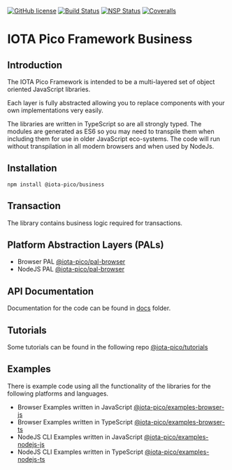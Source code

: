 [![GitHub license](https://img.shields.io/badge/license-MIT-blue.svg)](https://raw.githubusercontent.com/iotaeco/iota-pico-business/master/LICENSE) [![Build Status](https://travis-ci.org/iotaeco/iota-pico-business.svg?branch=master)](https://travis-ci.org/iotaeco/iota-pico-business) [![NSP Status](https://nodesecurity.io/orgs/iotaeco/projects/2a254dad-b9f4-40f3-a6a4-2fc932fab63a)](https://nodesecurity.io/orgs/iotaeco/projects/2a254dad-b9f4-40f3-a6a4-2fc932fab63a)
[![Coveralls](https://img.shields.io/coveralls/iotaeco/iota-pico-business.svg)](https://coveralls.io/github/iotaeco/iota-pico-business)

# IOTA Pico Framework Business

## Introduction

The IOTA Pico Framework is intended to be a multi-layered set of object oriented JavaScript libraries.

Each layer is fully abstracted allowing you to replace components with your own implementations very easily.

The libraries are written in TypeScript so are all strongly typed. The modules are generated as ES6 so you may need to transpile them when including them for use in older JavaScript eco-systems. The code will run without transpilation in all modern browsers and when used by NodeJs.

## Installation

```shell
npm install @iota-pico/business
```

## Transaction

The library contains business logic required for transactions.

## Platform Abstraction Layers (PALs)

* Browser PAL [@iota-pico/pal-browser](https://github.com/iotaeco/iota-pico-pal-browser)
* NodeJS PAL [@iota-pico/pal-browser](https://github.com/iotaeco/iota-pico-pal-nodejs)

## API Documentation

Documentation for the code can be found in [docs](./docs/README.md) folder.

## Tutorials

Some tutorials can be found in the following repo [@iota-pico/tutorials](https://github.com/iotaeco/iota-pico-tutorials)

## Examples

There is example code using all the functionality of the libraries for the following platforms and languages.

* Browser Examples written in JavaScript [@iota-pico/examples-browser-js](https://github.com/iotaeco/iota-pico-examples-browser-js)
* Browser Examples written in TypeScript [@iota-pico/examples-browser-ts](https://github.com/iotaeco/iota-pico-examples-browser-ts)
* NodeJS CLI Examples written in JavaScript [@iota-pico/examples-nodejs-js](https://github.com/iotaeco/iota-pico-examples-nodejs-js)
* NodeJS CLI Examples written in TypeScript [@iota-pico/examples-nodejs-ts](https://github.com/iotaeco/iota-pico-examples-nodejs-ts)
